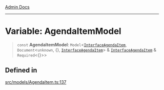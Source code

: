 [Admin Docs](/)

***

# Variable: AgendaItemModel

> `const` **AgendaItemModel**: `Model`\<[`InterfaceAgendaItem`](../interfaces/InterfaceAgendaItem.md), `Document`\<`unknown`, \{\}, [`InterfaceAgendaItem`](../interfaces/InterfaceAgendaItem.md)\> & [`InterfaceAgendaItem`](../interfaces/InterfaceAgendaItem.md) & `Required`\<\{\}\>\>

## Defined in

[src/models/AgendaItem.ts:137](https://github.com/Suyash878/talawa-api/blob/cfd688207611ba245c99edd8dbaccb2cdbf6a043/src/models/AgendaItem.ts#L137)
